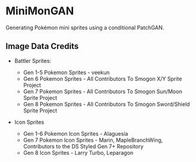 # MiniMonGAN

Generating Pokémon mini sprites using a conditional PatchGAN.

## Image Data Credits

- Battler Sprites:
  - Gen 1-5 Pokemon Sprites - veekun
  - Gen 6 Pokemon Sprites - All Contributors To Smogon X/Y Sprite Project
  - Gen 7 Pokemon Sprites - All Contributors To Smogon Sun/Moon Sprite Project
  - Gen 8 Pokemon Sprites - All Contributors To Smogon Sword/Shield Sprite Project

- Icon Sprites
  - Gen 1-6 Pokemon Icon Sprites - Alaguesia
  - Gen 7 Pokemon Icon Sprites - Marin, MapleBranchWing, Contributors to the DS Styled Gen 7+ Repository
  - Gen 8 Icon Sprites - Larry Turbo, Leparagon